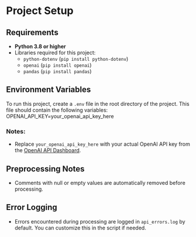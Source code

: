 # Project Setup

## Requirements
- **Python 3.8 or higher**
- Libraries required for this project:
  - `python-dotenv` (`pip install python-dotenv`)
  - `openai` (`pip install openai`)
  - `pandas` (`pip install pandas`)

## Environment Variables
To run this project, create a `.env` file in the root directory of the project. This file should contain the following variables:
OPENAI_API_KEY=your_openai_api_key_here

### Notes:
- Replace `your_openai_api_key_here` with your actual OpenAI API key from the [OpenAI API Dashboard](https://platform.openai.com/account/api-keys).

## Preprocessing Notes
- Comments with null or empty values are automatically removed before processing.

## Error Logging
- Errors encountered during processing are logged in `api_errors.log` by default. You can customize this in the script if needed.